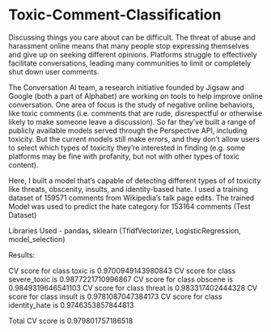 # Toxic-Comment-Classification


Discussing things you care about can be difficult. The threat of abuse and harassment online means that many people stop expressing themselves and give up on seeking different opinions. Platforms struggle to effectively facilitate conversations, leading many communities to limit or completely shut down user comments.

The Conversation AI team, a research initiative founded by Jigsaw and Google (both a part of Alphabet) are working on tools to help improve online conversation. One area of focus is the study of negative online behaviors, like toxic comments (i.e. comments that are rude, disrespectful or otherwise likely to make someone leave a discussion). So far they’ve built a range of publicly available models served through the Perspective API, including toxicity. But the current models still make errors, and they don’t allow users to select which types of toxicity they’re interested in finding (e.g. some platforms may be fine with profanity, but not with other types of toxic content).

Here, I built a  model that’s capable of detecting different types of of toxicity like threats, obscenity, insults, and identity-based hate. I used a training dataset of 159571 comments from Wikipedia’s talk page edits. The trained Model was used to predict the hate category for 153164 comments (Test Dataset)

Libraries Used - pandas, sklearn (TfidfVectorizer, LogisticRegression, model_selection)

Results:

CV score for class toxic is 0.9700949143980843
CV score for class severe_toxic is 0.9877221710996867
CV score for class obscene is 0.9849319646541103
CV score for class threat is 0.983317402444328
CV score for class insult is 0.9781087047384173
CV score for class identity_hate is 0.9746353857844813

Total CV score is 0.979801757186518

